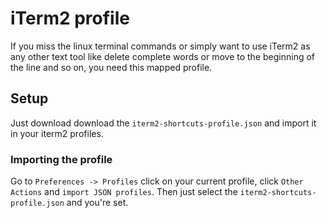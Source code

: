 # iTerm2 profile

If you miss the linux terminal commands or simply want to use iTerm2 as any other text tool like delete complete words or move to the beginning of the line and so on, you need this mapped profile. 

## Setup

Just download download the `iterm2-shortcuts-profile.json` and import it in your iterm2 profiles. 

### Importing the profile
Go to `Preferences -> Profiles` click on  your current profile, click `Other Actions` and `import JSON profiles`. Then just select the `iterm2-shortcuts-profile.json` and you're set.
